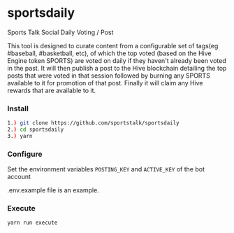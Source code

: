 # sportsdaily
Sports Talk Social Daily Voting / Post

This tool is designed to curate content from a configurable set of tags(eg #baseball, #basketball, etc), of which the top voted (based on the Hive Engine token SPORTS) are voted on daily if they haven't already been voted in the past. It will then publish a post to the Hive blockchain detailing the top posts that were voted in that session followed by burning any SPORTS available to it for promotion of that post. Finally it will claim any Hive rewards that are available to it.

### Install

```bash
1.) git clone https://github.com/sportstalk/sportsdaily
2.) cd sportsdaily
3.) yarn
```

### Configure

Set the environment variables `POSTING_KEY` and `ACTIVE_KEY` of the bot account

.env.example file is an example.

### Execute

```bash
yarn run execute
```
